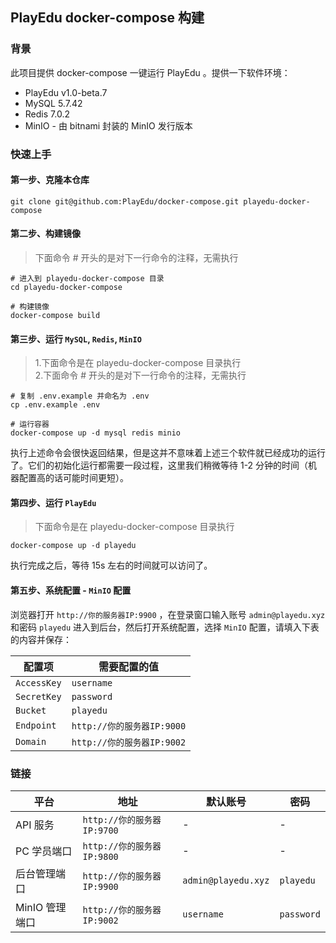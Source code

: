 ## PlayEdu docker-compose 构建

### 背景

此项目提供 docker-compose 一键运行 PlayEdu 。提供一下软件环境：

- PlayEdu v1.0-beta.7
- MySQL 5.7.42
- Redis 7.0.2
- MinIO - 由 bitnami 封装的 MinIO 发行版本

### 快速上手

#### 第一步、克隆本仓库

```
git clone git@github.com:PlayEdu/docker-compose.git playedu-docker-compose
```

#### 第二步、构建镜像

> 下面命令 # 开头的是对下一行命令的注释，无需执行

```
# 进入到 playedu-docker-compose 目录
cd playedu-docker-compose

# 构建镜像
docker-compose build
```

#### 第三步、运行 `MySQL`, `Redis`, `MinIO`

> 1.下面命令是在 playedu-docker-compose 目录执行  
> 2.下面命令 # 开头的是对下一行命令的注释，无需执行

```
# 复制 .env.example 并命名为 .env
cp .env.example .env

# 运行容器
docker-compose up -d mysql redis minio
```

执行上述命令会很快返回结果，但是这并不意味着上述三个软件就已经成功的运行了。它们的初始化运行都需要一段过程，这里我们稍微等待 1-2 分钟的时间（机器配置高的话可能时间更短）。

#### 第四步、运行 `PlayEdu`

> 下面命令是在 playedu-docker-compose 目录执行

```
docker-compose up -d playedu
```

执行完成之后，等待 15s 左右的时间就可以访问了。

#### 第五步、系统配置 - `MinIO` 配置

浏览器打开 `http://你的服务器IP:9900` ，在登录窗口输入账号 `admin@playedu.xyz` 和密码 `playedu` 进入到后台，然后打开系统配置，选择 `MinIO` 配置，请填入下表的内容并保存：

| 配置项      | 需要配置的值               |
| ----------- | -------------------------- |
| `AccessKey` | `username`                 |
| `SecretKey` | `password`                 |
| `Bucket`    | `playedu`                  |
| `Endpoint`  | `http://你的服务器IP:9000`        |
| `Domain`    | `http://你的服务器IP:9002` |

### 链接

| 平台           | 地址                       | 默认账号            | 密码       |
| -------------- | -------------------------- | ------------------- | ---------- |
| API 服务       | `http://你的服务器IP:9700` | -                   | -          |
| PC 学员端口    | `http://你的服务器IP:9800` | -                   | -          |
| 后台管理端口   | `http://你的服务器IP:9900` | `admin@playedu.xyz` | `playedu`  |
| MinIO 管理端口 | `http://你的服务器IP:9002` | `username`          | `password` |
